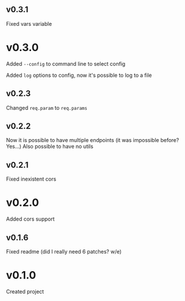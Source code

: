 ## v0.3.1
Fixed vars variable

# v0.3.0
Added `--config` to command line to select config

Added `log` options to config, now it's possible to log to a file

## v0.2.3
Changed `req.param` to `req.params`

## v0.2.2
Now it is possible to have multiple endpoints (it was impossible before? Yes...)
Also possible to have no utils

## v0.2.1
Fixed inexistent cors

# v0.2.0
Added cors support

## v0.1.6
Fixed readme (did I really need 6 patches? w/e)

# v0.1.0
Created project